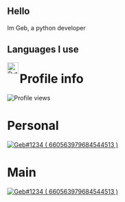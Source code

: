 ## Hello
Im Geb, a python developer

## Languages I use
<img align="left" alt="Python" width="26px" src="https://i.imgur.com/ml09ccU.png"/> 

# Profile info
![Profile views](https://gpvc.arturio.dev/ItzGeb)


# Personal
<a href="https://discord.com/users/456857241593708554">
<img src="https://discord.c99.nl/widget/theme-1/456857241593708554.png" alt="Geb#1234 ( 660563979684544513 )"/>
</a>

# Main
<a href="https://discord.com/users/660563979684544513">
<img src="https://discord.c99.nl/widget/theme-1/660563979684544513.png" alt="Geb#1234 ( 660563979684544513 )"/>
</a>
